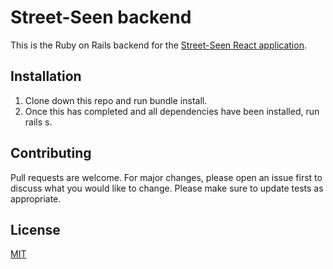# Street-Seen backend
This is the Ruby on Rails backend for the [Street-Seen React application](https://github.com/peter-traversa/street-seen).
## Installation
1. Clone down this repo and run bundle install.
2. Once this has completed and all dependencies have been installed, run rails s.
## Contributing
Pull requests are welcome. For major changes, please open an issue first to discuss what you would like to change.
Please make sure to update tests as appropriate.
## License
[MIT](https://choosealicense.com/licenses/mit/)
